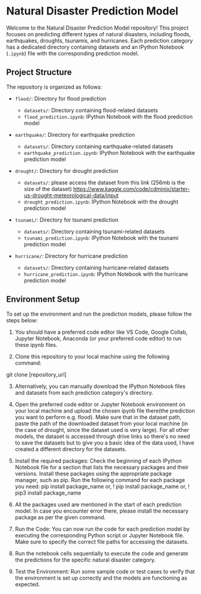 # Natural Disaster Prediction Model

Welcome to the Natural Disaster Prediction Model repository! This project focuses on predicting different types of natural disasters, including floods, earthquakes, droughts, tsunamis, and hurricanes. Each prediction category has a dedicated directory containing datasets and an IPython Notebook (`.ipynb`) file with the corresponding prediction model.

## Project Structure

The repository is organized as follows:

- `flood/`: Directory for flood prediction
    - `datasets/`: Directory containing flood-related datasets
    - `flood_prediction.ipynb`: IPython Notebook with the flood prediction model

- `earthquake/`: Directory for earthquake prediction
    - `datasets/`: Directory containing earthquake-related datasets
    - `earthquake_prediction.ipynb`: IPython Notebook with the earthquake prediction model

- `drought/`: Directory for drought prediction
    - `datasets/`: please access the dataset from this link (256mb is the size of the dataset)   https://www.kaggle.com/code/cdminix/starter-us-drought-meteorological-data/input
    - `drought_prediction.ipynb`: IPython Notebook with the drought prediction model

- `tsunami/`: Directory for tsunami prediction
    - `datasets/`: Directory containing tsunami-related datasets
    - `tsunami_prediction.ipynb`: IPython Notebook with the tsunami prediction model

- `hurricane/`: Directory for hurricane prediction
    - `datasets/`: Directory containing hurricane-related datasets
    - `hurricane_prediction.ipynb`: IPython Notebook with the hurricane prediction model

## Environment Setup

To set up the environment and run the prediction models, please follow the steps below:
1. You should have a preferred code editor like VS Code, Google Collab, Jupyter Notebook, Anaconda (or your preferred code editor) to run these ipynb files.

2. Clone this repository to your local machine using the following command:

git clone [repository_url]

3. Alternatively, you can manually download the IPython Notebook files and datasets from each prediction category's directory.

4. Open the preferred code editor or Jupyter Notebook environment on your local machine and upload the chosen ipynb file there(the prediction you want to perform e.g. flood). Make sure that in the dataset path, paste the path of the downloaded dataset from your local machine (in the case of drought, since the dataset used is very large). For all other models, the dataset is accessed through drive links so there's no need to save the datasets but to give you a basic idea of the data used, I have created a different directory for the datasets.

5. Install the required packages: Check the beginning of each IPython Notebook file for a section that lists the necessary packages and their versions. Install these packages using the appropriate package manager, such as pip. Run the following command for each package you need:
   pip install package_name
   or, ! pip install package_name
   or, ! pip3 install package_name
   
6. All the packages used are mentioned in the start of each prediction model. In case you encounter error there, please install the necessary package as per the given command.
   
7. Run the Code: You can now run the code for each prediction model by executing the corresponding Python script or Jupyter Notebook file. Make sure to specify the correct file paths for accessing the datasets.
   
8. Run the notebook cells sequentially to execute the code and generate the predictions for the specific natural disaster category.
   
9. Test the Environment: Run some sample code or test cases to verify that the environment is set up correctly and the models are functioning as expected.
